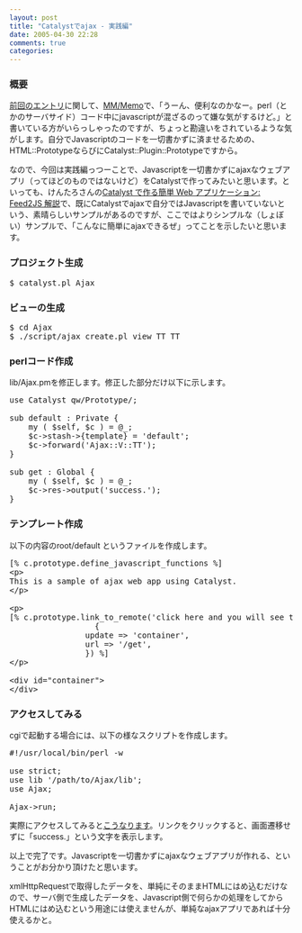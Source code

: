 ```yaml
---
layout: post
title: "Catalystでajax - 実践編"
date: 2005-04-30 22:28
comments: true
categories: 
---
```

<h3>概要</h3>

<p class="entryBody">
<a href="/program/htmlPrototype.html" target="_blank">前回のエントリ</a>に関して、<a href="http://1470.net/mm/" target="_blank">MM/Memo</a>で、「うーん、便利なのかなー。perl（とかのサーバサイド）コード中にjavascriptが混ざるのって嫌な気がするけど。」と書いている方がいらっしゃったのですが、ちょっと勘違いをされているような気がします。自分でJavascriptのコードを一切書かずに済ませるための、HTML::PrototypeならびにCatalyst::Plugin::Prototypeですから。
</p>

<p class="entryBody">
なので、今回は実践編っつーことで、Javascriptを一切書かずにajaxなウェブアプリ（ってほどのものではないけど）をCatalystで作ってみたいと思います。といっても、けんたろさんの<a href="http://antipop.zapto.org/mt/archives/001280.php">Catalyst で作る簡単 Web アプリケーション: Feed2JS 解説</a>で、既にCatalystでajaxで自分ではJavascriptを書いていないという、素晴らしいサンプルがあるのですが、ここではよりシンプルな（しょぼい）サンプルで、「こんなに簡単にajaxできるぜ」ってことを示したいと思います。
</p>

<h3>プロジェクト生成</h3>

<pre class="code">
$ catalyst.pl Ajax
</pre>

<h3>ビューの生成</h3>
<pre class="code">
$ cd Ajax
$ ./script/ajax_create.pl view TT TT
</pre>

<h3>perlコード作成</h3>
<p class="entryBody">
lib/Ajax.pmを修正します。修正した部分だけ以下に示します。
</p>

<pre class="code">
use Catalyst qw/Prototype/;

sub default : Private {
    my ( $self, $c ) = @_;
    $c->stash->{template} = 'default';
    $c->forward('Ajax::V::TT');
}

sub get : Global {
    my ( $self, $c ) = @_;
    $c->res->output('success.');
}
</pre>

<h3>テンプレート作成</h3>
<p class="entryBody">
以下の内容のroot/default というファイルを作成します。
</p>

<pre class="code">
&#x5b;% c.prototype.define_javascript_functions %&#x5d;
&lt;p&gt;
This is a sample of ajax web app using Catalyst.
&lt;/p&gt;

&lt;p&gt;
&#x5b;% c.prototype.link_to_remote('click here and you will see the string "success."',
			      {
				update => 'container',
				url => '/get',
				}) %&#x5d;
&lt;/p&gt;

&lt;div id="container"&gt;
&lt;/div&gt;
</pre>

<h3>アクセスしてみる</h3>

<p class="entryBody">
cgiで起動する場合には、以下の様なスクリプトを作成します。
</p>

<pre class="code">
#!/usr/local/bin/perl -w

use strict;
use lib '/path/to/Ajax/lib';
use Ajax;

Ajax->run;
</pre>

<p class="entryBody">
実際にアクセスしてみると<a href="/archives/Ajax/" target="_blank">こうなります</a>。リンクをクリックすると、画面遷移せずに「success.」という文字を表示します。
</p>

<p class="entryBody">
以上で完了です。Javascriptを一切書かずにajaxなウェブアプリが作れる、ということがお分かり頂けたと思います。	
</p>

<p class="entryBody">
xmlHttpRequestで取得したデータを、単純にそのままHTMLにはめ込むだけなので、サーバ側で生成したデータを、Javascript側で何らかの処理をしてからHTMLにはめ込むという用途には使えませんが、単純なajaxアプリであれば十分使えるかと。
</p>